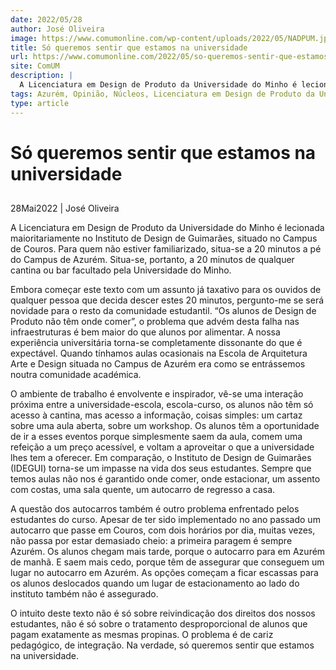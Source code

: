 ```yaml
---
date: 2022/05/28
author: José Oliveira
image: https://www.comumonline.com/wp-content/uploads/2022/05/NADPUM.jpg
title: Só queremos sentir que estamos na universidade
url: https://www.comumonline.com/2022/05/so-queremos-sentir-que-estamos-na-universidade/
site: ComUM
description: |
  A Licenciatura em Design de Produto da Universidade do Minho é lecionada maioritariamente no Instituto de Design de Guimarães, longe do campus de Azurém.
tags: Azurém, Opinião, Núcleos, Licenciatura em Design de Produto da Universidade do Minho, IDEGUI, Campus de Couros, NADPUM
type: article
---
```



# Só queremos sentir que estamos na universidade

## 

28Mai2022 | José Oliveira

A Licenciatura em Design de Produto da Universidade do Minho é lecionada maioritariamente no Instituto de Design de Guimarães, situado no Campus de Couros. Para quem não estiver familiarizado, situa-se a 20 minutos a pé do Campus de Azurém. Situa-se, portanto, a 20 minutos de qualquer cantina ou bar facultado pela Universidade do Minho.

Embora começar este texto com um assunto já taxativo para os ouvidos de qualquer pessoa que decida descer estes 20 minutos, pergunto-me se será novidade para o resto da comunidade estudantil. “Os alunos de Design de Produto não têm onde comer”, o problema que advém desta falha nas infraestruturas é bem maior do que alunos por alimentar. A nossa experiência universitária torna-se completamente dissonante do que é expectável. Quando tínhamos aulas ocasionais na Escola de Arquitetura Arte e Design situada no Campus de Azurém era como se entrássemos noutra comunidade académica.

O ambiente de trabalho é envolvente e inspirador, vê-se uma interação próxima entre a universidade-escola, escola-curso, os alunos não têm só acesso à cantina, mas acesso a informação, coisas simples: um cartaz sobre uma aula aberta, sobre um workshop. Os alunos têm a oportunidade de ir a esses eventos porque simplesmente saem da aula, comem uma refeição a um preço acessível, e voltam a aproveitar o que a universidade lhes tem a oferecer. Em comparação, o Instituto de Design de Guimarães (IDEGUI) torna-se um impasse na vida dos seus estudantes. Sempre que temos aulas não nos é garantido onde comer, onde estacionar, um assento com costas, uma sala quente, um autocarro de regresso a casa.

A questão dos autocarros também é outro problema enfrentado pelos estudantes do curso. Apesar de ter sido implementado no ano passado um autocarro que passe em Couros, com dois horários por dia, muitas vezes, não passa por estar demasiado cheio: a primeira paragem é sempre Azurém. Os alunos chegam mais tarde, porque o autocarro para em Azurém de manhã. E saem mais cedo, porque têm de assegurar que conseguem um lugar no autocarro em Azurém. As opções começam a ficar escassas para os alunos deslocados quando um lugar de estacionamento ao lado do instituto também não é assegurado.

O intuito deste texto não é só sobre reivindicação dos direitos dos nossos estudantes, não é só sobre o tratamento desproporcional de alunos que pagam exatamente as mesmas propinas. O problema é de cariz pedagógico, de integração. Na verdade, só queremos sentir que estamos na universidade.
